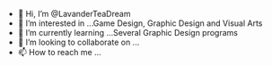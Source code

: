 - 👋 Hi, I’m @LavanderTeaDream
- 👀 I’m interested in ...Game Design, Graphic Design and Visual Arts
- 🌱 I’m currently learning ...Several Graphic Design programs
- 💞️ I’m looking to collaborate on ...
- 📫 How to reach me ...

<!---
LavanderTeaDream/LavanderTeaDream is a ✨ special ✨ repository because its `README.md` (this file) appears on your GitHub profile.
You can click the Preview link to take a look at your changes.
--->
